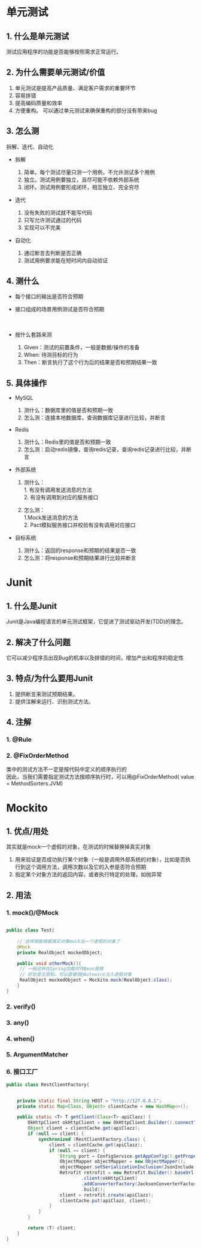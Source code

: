 
# 单元测试

## 1. 什么是单元测试
测试应用程序的功能是否能够按照需求正常运行。

## 2. 为什么需要单元测试/价值
1. 单元测试是提高产品质量、满足客户需求的重要环节
2. 容易排错
3. 提高编码质量和效率
4. 方便重构。 可以通过单元测试来确保重构的部分没有带来bug

## 3. 怎么测
拆解、迭代、自动化

- 拆解
   1. 简单。每个测试尽量只测一个用例，不允许测试多个用例
   2. 独立。测试用例要独立，且尽可能不依赖外部系统
   3. 闭环。测试用例要形成闭环，相互独立、完全穷尽
 
- 迭代
    1. 没有失败的测试就不能写代码
    2. 只写允许测试通过的代码
    3. 实现可以不完美
  
- 自动化
    1. 通过断言去判断是否正确
    2. 测试用例要求能在短时间内自动验证

## 4. 测什么

- 每个接口的输出是否符合预期
- 接口组成的场景用例测试是否符合预期
<br><br><br>

- 按什么套路来测
    1. Given：测试的前置条件，一般是数据/操作的准备<br>
    2. When: 待测目标的行为
    3. Then：断言执行了这个行为后的结果是否和预期结果一致
    
## 5. 具体操作
- MySQL
    1. 测什么：数据库里的值是否和预期一致
    2. 怎么测：连接本地数据库，查询数据库记录进行比较，并断言

- Redis
    1. 测什么：Redis里的值是否和预期一致
    2. 怎么测：启动redis镜像，查询redis记录，查询redis记录进行比较，并断言
    
- 外部系统
    1. 测什么：<br>1. 有没有调用发送消息的方法 <br> 2. 有没有调用到对应的服务接口
        
    2. 怎么测：<br> 1.Mock发送消息的方法 <br> 2. Pact模拟服务接口并校验有没有调用对应接口
    
    
- 目标系统
    1. 测什么：返回的response和预期的结果是否一致
    2. 怎么测：将response和预期结果进行比较并断言

 



# Junit

## 1. 什么是Junit
Junit是Java编程语言的单元测试框架，它促进了测试驱动开发(TDD)的理念。

## 2. 解决了什么问题
它可以减少程序员出现Bug的机率以及排错的时间，增加产出和程序的稳定性

## 3. 特点/为什么要用Junit
1. 提供断言来测试预期结果。
2. 提供注解来运行、识别测试方法。


## 4. 注解

### 1. @Rule

### 2. @FixOrderMethod

类中的测试方法不一定是按代码中定义的顺序执行的<br>
因此，当我们需要指定测试方法按顺序执行时，可以用@FixOrderMethod( value = MethodSorters.JVM)

# Mockito

## 1. 优点/用处

其实就是mock一个虚假的对象，在测试的时候替换掉真实对象

1. 用来验证是否成功执行某个对象（一般是调用外部系统的对象），比如是否执行到这个调用方法，调用次数以及它的入参是否符合预期
2. 指定某个对象方法的返回内容，或者执行特定的处理，如抛异常

## 2. 用法

### 1. mock()/@Mock
```java

public class Test{
    
    // 这样就能根据真实对象mock出一个虚假的对象了
    @Mock
    private RealObject mockedObject;

    public void otherMock(){ 
     // 一般这种在Spring加载时作Bean替换
     // 好处是无感知，可以直接用@Autowire注入虚假对象 
     RealObject mockedObject = Mockito.mock(RealObject.class);
    }
}

```
    
### 2. verify()



### 3. any()

### 4. when()


### 5. ArgumentMatcher

### 6. 接口工厂
```java
public class RestClientFactory{


    private static final String HOST = "http://127.0.0.1";
    private static Map<Class, Object> clientCache = new HashMap<>();

    public static <T> T getClient(Class<T> apiClazz) {
        OkHttpClient okHttpClient = new OkHttpClient.Builder().connectTimeout(10, TimeUnit.MINUTES).build();
        Object client = clientCache.get(apiClazz);
        if (null == client) {
            synchronized (RestClientFactory.class) {
                client = clientCache.get(apiClazz);
                if (null == client) {
                    String port = ConfigService.getAppConfig().getProperty("server.port", "8080");
                    ObjectMapper objectMapper = new ObjectMapper();
                    objectMapper.setSerializationInclusion(JsonInclude.Include.NON_EMPTY);
                    Retrofit retrofit = new Retrofit.Builder().baseUrl(HOST + ":" + port)
                            .client(okHttpClient)
                            .addConverterFactory(JacksonConverterFactory.create(objectMapper))
                            .build();
                    client = retrofit.create(apiClazz);
                    clientCache.put(apiClazz, client);
                }
            }
        }

        return (T) client;
    }
}

```

